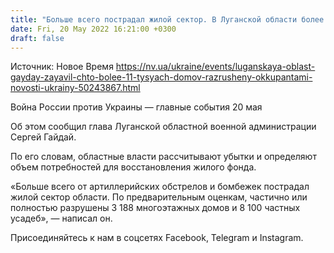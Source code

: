 ```yaml
---
title: "Больше всего пострадал жилой сектор. В Луганской области более 11 тысяч домов разрушены российской армией — ОВА"
date: Fri, 20 May 2022 16:21:00 +0300
draft: false
---
```

Источник: Новое Время https://nv.ua/ukraine/events/luganskaya-oblast-gayday-zayavil-chto-bolee-11-tysyach-domov-razrusheny-okkupantami-novosti-ukrainy-50243867.html


Война России против Украины — главные события 20 мая

Об этом сообщил глава Луганской областной военной администрации Сергей Гайдай.

По его словам, областные власти рассчитывают убытки и определяют объем потребностей для восстановления жилого фонда.

«Больше всего от артиллерийских обстрелов и бомбежек пострадал жилой сектор области. По предварительным оценкам, частично или полностью разрушены 3 188 многоэтажных домов и 8 100 частных усадеб», — написал он.

Присоединяйтесь к нам в соцсетях Facebook, Telegram и Instagram.
